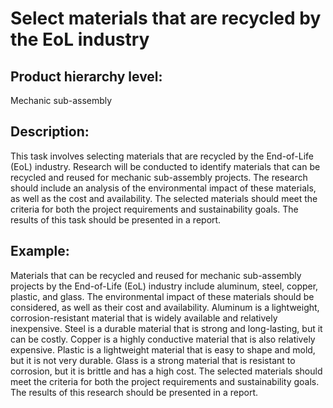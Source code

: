 # Select materials that are recycled by the EoL industry

## Product hierarchy level:
Mechanic sub-assembly

## Description:
This task involves selecting materials that are recycled by the End-of-Life (EoL) industry. Research will be conducted to identify materials that can be recycled and reused for mechanic sub-assembly projects. The research should include an analysis of the environmental impact of these materials, as well as the cost and availability. The selected materials should meet the criteria for both the project requirements and sustainability goals. The results of this task should be presented in a report.

## Example:
Materials that can be recycled and reused for mechanic sub-assembly projects by the End-of-Life (EoL) industry include aluminum, steel, copper, plastic, and glass. The environmental impact of these materials should be considered, as well as their cost and availability. Aluminum is a lightweight, corrosion-resistant material that is widely available and relatively inexpensive. Steel is a durable material that is strong and long-lasting, but it can be costly. Copper is a highly conductive material that is also relatively expensive. Plastic is a lightweight material that is easy to shape and mold, but it is not very durable. Glass is a strong material that is resistant to corrosion, but it is brittle and has a high cost. The selected materials should meet the criteria for both the project requirements and sustainability goals. The results of this research should be presented in a report.
